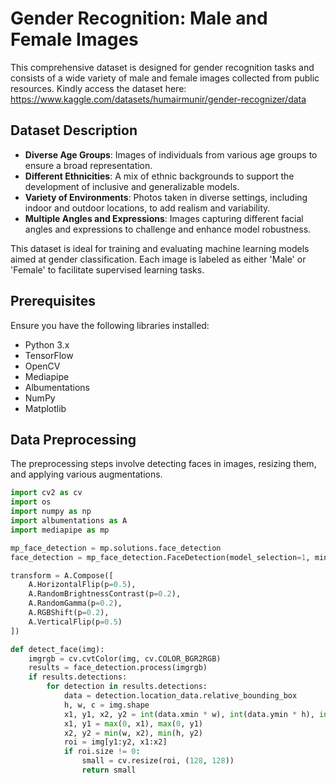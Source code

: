 # Gender Recognition: Male and Female Images


This comprehensive dataset is designed for gender recognition tasks and consists of a wide variety of male and female images collected from public resources. 
Kindly access the dataset here: https://www.kaggle.com/datasets/humairmunir/gender-recognizer/data
## Dataset Description

- **Diverse Age Groups**: Images of individuals from various age groups to ensure a broad representation.
- **Different Ethnicities**: A mix of ethnic backgrounds to support the development of inclusive and generalizable models.
- **Variety of Environments**: Photos taken in diverse settings, including indoor and outdoor locations, to add realism and variability.
- **Multiple Angles and Expressions**: Images capturing different facial angles and expressions to challenge and enhance model robustness.

This dataset is ideal for training and evaluating machine learning models aimed at gender classification. Each image is labeled as either 'Male' or 'Female' to facilitate supervised learning tasks.

## Prerequisites

Ensure you have the following libraries installed:
- Python 3.x
- TensorFlow
- OpenCV
- Mediapipe
- Albumentations
- NumPy
- Matplotlib

## Data Preprocessing

The preprocessing steps involve detecting faces in images, resizing them, and applying various augmentations.

```python
import cv2 as cv
import os
import numpy as np
import albumentations as A
import mediapipe as mp

mp_face_detection = mp.solutions.face_detection
face_detection = mp_face_detection.FaceDetection(model_selection=1, min_detection_confidence=0.5)

transform = A.Compose([
    A.HorizontalFlip(p=0.5),
    A.RandomBrightnessContrast(p=0.2),
    A.RandomGamma(p=0.2), 
    A.RGBShift(p=0.2), 
    A.VerticalFlip(p=0.5)
])

def detect_face(img):
    imgrgb = cv.cvtColor(img, cv.COLOR_BGR2RGB)
    results = face_detection.process(imgrgb)
    if results.detections:
        for detection in results.detections:
            data = detection.location_data.relative_bounding_box
            h, w, c = img.shape
            x1, y1, x2, y2 = int(data.xmin * w), int(data.ymin * h), int((data.xmin + data.width) * w), int((data.ymin + data.height) * h)
            x1, y1 = max(0, x1), max(0, y1)
            x2, y2 = min(w, x2), min(h, y2)
            roi = img[y1:y2, x1:x2]
            if roi.size != 0:
                small = cv.resize(roi, (128, 128))
                return small
